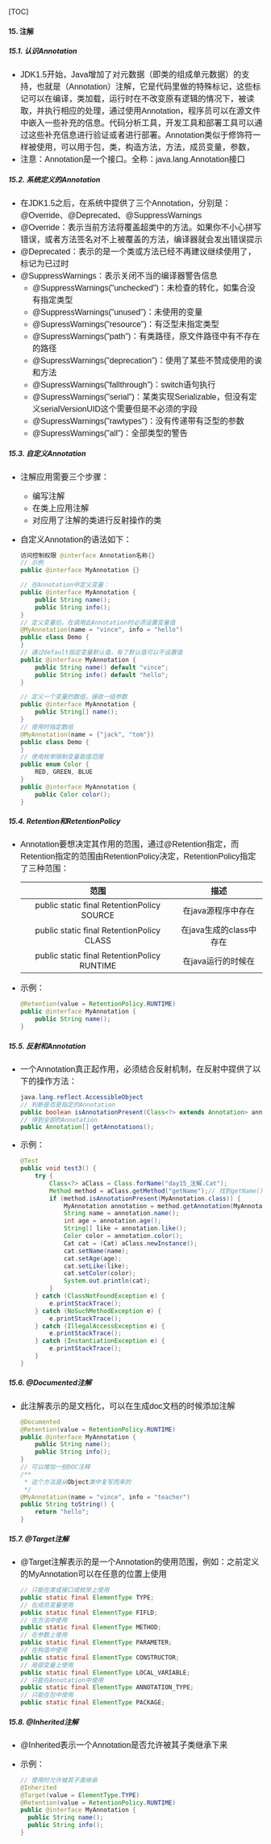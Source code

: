 [TOC]

#### 15. 注解

##### 15.1. 认识Annotation

- <font face="Arial" size=3>JDK1.5开始，Java增加了对元数据（即类的组成单元数据）的支持，也就是（Annotation）注解，它是代码里做的特殊标记，这些标记可以在编译，类加载，运行时在不改变原有逻辑的情况下，被读取，并执行相应的处理，通过使用Annotation，程序员可以在源文件中嵌入一些补充的信息。代码分析工具，开发工具和部署工具可以通过这些补充信息进行验证或者进行部署。Annotation类似于修饰符一样被使用，可以用于包，类，构造方法，方法，成员变量，参数，</font>
- <font face="Arial" size=3>注意：Annotation是一个接口。全称：java.lang.Annotation接口</font>

##### 15.2. 系统定义的Annotation

- <font face="Arial" size=3>在JDK1.5之后，在系统中提供了三个Annotation，分别是：@Override、@Deprecated、@SuppressWarnings</font>
- <font face="Arial" size=3>@Override：表示当前方法将覆盖超类中的方法。如果你不小心拼写错误，或者方法签名对不上被覆盖的方法，编译器就会发出错误提示</font>
- <font face="Arial" size=3>@Deprecated：表示的是一个类或方法已经不再建议继续使用了，标记为已过时</font>
- <font face="Arial" size=3>@SuppressWarnings：表示关闭不当的编译器警告信息</font>
  - <font face="Arial" size=3>@SuppressWarnings("unchecked")：未检查的转化，如集合没有指定类型</font>
  - <font face="Arial" size=3>@SuppressWarnings("unused")：未使用的变量</font>
  - <font face="Arial" size=3>@SupressWarnings("resource")：有泛型未指定类型</font>
  - <font face="Arial" size=3>@SupressWarnings("path")：有类路径，原文件路径中有不存在的路径</font>
  - <font face="Arial" size=3>@SupressWarnings("deprecation")：使用了某些不赞成使用的诶和方法</font>
  - <font face="Arial" size=3>@SupressWarnings("fallthrough")：switch语句执行</font>
  - <font face="Arial" size=3>@SupressWarnings("serial")：某类实现Serializable，但没有定义serialVersionUID这个需要但是不必须的字段</font>
  - <font face="Arial" size=3>@SupressWarnings("rawtypes")：没有传递带有泛型的参数</font>
  - <font face="Arial" size=3>@SupressWarnings("all")：全部类型的警告</font>

##### 15.3. 自定义Annotation

- <font face="Arial" size=3>注解应用需要三个步骤：</font>

  - <font face="Arial" size=3>编写注解</font>
  - <font face="Arial" size=3>在类上应用注解</font>
  - <font face="Arial" size=3>对应用了注解的类进行反射操作的类</font>

- <font face="Arial" size=3>自定义Annotation的语法如下：</font>

  ```java
  访问控制权限 @interface Annotation名称{}
  // 示例
  public @interface MyAnnotation {}
  
  // 在Annotation中定义变量：
  public @interface MyAnnotation {
      public String name();
      public String info();
  }
  // 定义变量后，在调用此Annotation时必须设置变量值
  @MyAnnotation(name = "vince", info = "hello")
  public class Demo {
  }
  // 通过default指定变量默认值，有了默认值可以不设置值
  public @interface MyAnnotation {
      public String name() default "vince";
      public String info() default "hello";
  }
  
  // 定义一个变量的数组，接收一组参数
  public @interface MyAnnotation {
      public String[] name();
  }
  // 使用时指定数组
  @MyAnnotation(name = {"jack", "tom"})
  public class Demo {
  }
  // 使用枚举限制变量取值范围
  public enum Color {
      RED, GREEN, BLUE
  }
  public @interface MyAnnotation {
      public Color color();
  }
  ```

##### 15.4. Retention和RetentionPolicy

- <font face="Arial" size=3>Annotation要想决定其作用的范围，通过@Retention指定，而Retention指定的范围由RetentionPolicy决定，RetentionPolicy指定了三种范围：</font>

  |                    范围                     |          描述           |
  | :-----------------------------------------: | :---------------------: |
  | public static final RetentionPolicy SOURCE  |   在java源程序中存在    |
  |  public static final RetentionPolicy CLASS  | 在java生成的class中存在 |
  | public static final RetentionPolicy RUNTIME |   在java运行的时候在    |

- <font face="Arial" size=3>示例：</font>

  ```java
  @Retention(value = RetentionPolicy.RUNTIME)
  public @interface MyAnnotation {
      public String name();
  }
  ```

##### 15.5. 反射和Annotation

- <font face="Arial" size=3>一个Annotation真正起作用，必须结合反射机制，在反射中提供了以下的操作方法：</font>

  ```java
  java.lang.reflect.AccessibleObject
  // 判断是否是指定的Annotation
  public boolean isAnnotationPresent(Class<?> extends Annotation> annotationClass);
  // 得到全部的Annotation
  public Annotation[] getAnnotations();
  ```

- <font face="Arial" size=3>示例：</font>

  ```java
  @Test
  public void test3() {
      try {
          Class<?> aClass = Class.forName("day15_注解.Cat");
          Method method = aClass.getMethod("getName");// 找到getName()方法
          if (method.isAnnotationPresent(MyAnnotation.class)) {
              MyAnnotation annotation = method.getAnnotation(MyAnnotation.class);
              String name = annotation.name();
              int age = annotation.age();
              String[] like = annotation.like();
              Color color = annotation.color();
              Cat cat = (Cat) aClass.newInstance();
              cat.setName(name);
              cat.setAge(age);
              cat.setLike(like);
              cat.setColor(color);
              System.out.println(cat);
          }
      } catch (ClassNotFoundException e) {
          e.printStackTrace();
      } catch (NoSuchMethodException e) {
          e.printStackTrace();
      } catch (IllegalAccessException e) {
          e.printStackTrace();
      } catch (InstantiationException e) {
          e.printStackTrace();
      }
  }
  ```

##### 15.6. @Documented注解

- <font face="Arial" size=3>此注解表示的是文档化，可以在生成doc文档的时候添加注解</font>

  ```java
  @Documented
  @Retention(value = RetentionPolicy.RUNTIME)
  public @interface MyAnnotation {
      public String name();
      public String info();
  }
  // 可以增加一些DOC注释
  /**
   * 这个方法是从Object类中复写而来的
   */
  @MyAnnotation(name = "vince", info = "teacher")
  public String toString() {
      return "hello";
  }
  ```

##### 15.7. @Target注解

- <font face="Arial" size=3>@Target注解表示的是一个Annotation的使用范围，例如：之前定义的MyAnnotation可以在任意的位置上使用</font>

  ```java
  // 只能在类或接口或枚举上使用
  public static final ElementType TYPE;
  // 在成员变量使用
  public static final ElementType FIFLD;
  // 在方法中使用
  public static final ElementType METHOD;
  // 在参数上使用
  public static final ElementType PARAMETER;
  // 在构造中使用
  public static final ElementType CONSTRUCTOR;
  // 局部变量上使用
  public static final ElementType LOCAL_VARIABLE;
  // 只能在Annotation中使用
  public static final ElementType ANNOTATION_TYPE;
  // 只能在包中使用
  public static final ElementType PACKAGE; 
  ```

##### 15.8. @Inherited注解

- <font face="Arial" size=3>@Inherited表示一个Annotation是否允许被其子类继承下来</font>

- <font face="Arial" size=3>示例：</font>

  ```java
  // 使用时允许被其子类继承
  @Inherited
  @Target(value = ElementType.TYPE)
  @Retention(value = RetentionPolicy.RUNTIME)
  public @interface MyAnnotation {
  	public String name();
  	public String info();
  }
  ```